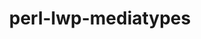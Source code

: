 ---
title: "perl-lwp-mediatypes"
layout: cache
categories: [package, develop]
meta: {"compilers": ["none"], "num_specs": 18, "num_specs_by_stack": {"data-vis-sdk": 9, "e4s": 9, "hep": 9, "root": 18}, "oss": ["ubuntu20.04", "ubuntu22.04"], "platforms": ["linux"], "stacks": ["data-vis-sdk", "e4s", "hep", "root"], "targets": ["x86_64_v3"], "versions": ["6.04"]}
spec_details: [{"compiler": "none", "hash": "27hhdqjbzo52us35hpdhuxxhbk4k6g7d", "os": "ubuntu20.04", "platform": "linux", "size": "-", "stacks": ["data-vis-sdk", "root"], "target": "x86_64_v3", "variants": ["build_system=perl"], "versions": ["6.04"]}, {"compiler": "none", "hash": "3y54e5dxrfravexz7za2d7upnjkdiejz", "os": "ubuntu22.04", "platform": "linux", "size": "-", "stacks": ["e4s", "hep", "root"], "target": "x86_64_v3", "variants": ["build_system=perl"], "versions": ["6.04"]}, {"compiler": "none", "hash": "6ttbmyud76peeirxc473scsbkdlp6exm", "os": "ubuntu22.04", "platform": "linux", "size": "-", "stacks": ["e4s", "hep", "root"], "target": "x86_64_v3", "variants": ["build_system=perl"], "versions": ["6.04"]}, {"compiler": "none", "hash": "anl7keadddjnildgwjsq2mlafx2m4i5k", "os": "ubuntu20.04", "platform": "linux", "size": "-", "stacks": ["data-vis-sdk", "root"], "target": "x86_64_v3", "variants": ["build_system=perl"], "versions": ["6.04"]}, {"compiler": "none", "hash": "cihkxyowysysa5c6lwuqcztdjuz4ftlk", "os": "ubuntu20.04", "platform": "linux", "size": "-", "stacks": ["data-vis-sdk", "root"], "target": "x86_64_v3", "variants": ["build_system=perl"], "versions": ["6.04"]}, {"compiler": "none", "hash": "i7y2ulpa5jfniy4ge6cs66gyk3p6hi35", "os": "ubuntu20.04", "platform": "linux", "size": "-", "stacks": ["data-vis-sdk", "root"], "target": "x86_64_v3", "variants": ["build_system=perl"], "versions": ["6.04"]}, {"compiler": "none", "hash": "jd523zci26agecphaaif6zp3qujhhg57", "os": "ubuntu22.04", "platform": "linux", "size": "-", "stacks": ["e4s", "hep", "root"], "target": "x86_64_v3", "variants": ["build_system=perl"], "versions": ["6.04"]}, {"compiler": "none", "hash": "mvwaaujx63ky2y2yz5he5jqtltstdfj5", "os": "ubuntu22.04", "platform": "linux", "size": "-", "stacks": ["e4s", "hep", "root"], "target": "x86_64_v3", "variants": ["build_system=perl"], "versions": ["6.04"]}, {"compiler": "none", "hash": "oq6byswmtdhrbzfe72ws7hb5c4sqmoic", "os": "ubuntu22.04", "platform": "linux", "size": "-", "stacks": ["e4s", "hep", "root"], "target": "x86_64_v3", "variants": ["build_system=perl"], "versions": ["6.04"]}, {"compiler": "none", "hash": "q7i5huo3wgqrmldd5ojjhxroc5d732og", "os": "ubuntu22.04", "platform": "linux", "size": "-", "stacks": ["e4s", "hep", "root"], "target": "x86_64_v3", "variants": ["build_system=perl"], "versions": ["6.04"]}, {"compiler": "none", "hash": "squ4p5ftrci5e67agazx6sxlwsi6pfwf", "os": "ubuntu20.04", "platform": "linux", "size": "-", "stacks": ["data-vis-sdk", "root"], "target": "x86_64_v3", "variants": ["build_system=perl"], "versions": ["6.04"]}, {"compiler": "none", "hash": "tingruubrdx3fb34aa4zljxy7w2vvq5y", "os": "ubuntu22.04", "platform": "linux", "size": "-", "stacks": ["e4s", "hep", "root"], "target": "x86_64_v3", "variants": ["build_system=perl"], "versions": ["6.04"]}, {"compiler": "none", "hash": "ucpoeomu36f7rmpe7cqegupqzpmcdtad", "os": "ubuntu22.04", "platform": "linux", "size": "-", "stacks": ["e4s", "hep", "root"], "target": "x86_64_v3", "variants": ["build_system=perl"], "versions": ["6.04"]}, {"compiler": "none", "hash": "uje3pd3ciauikkpqtkric5ecrknzrbng", "os": "ubuntu20.04", "platform": "linux", "size": "-", "stacks": ["data-vis-sdk", "root"], "target": "x86_64_v3", "variants": ["build_system=perl"], "versions": ["6.04"]}, {"compiler": "none", "hash": "vcofhukbouls4ruco6i3e7sogpqxfr7k", "os": "ubuntu20.04", "platform": "linux", "size": "-", "stacks": ["data-vis-sdk", "root"], "target": "x86_64_v3", "variants": ["build_system=perl"], "versions": ["6.04"]}, {"compiler": "none", "hash": "wjbggjhrtxegyttjraakh4ses4nbxzqc", "os": "ubuntu20.04", "platform": "linux", "size": "-", "stacks": ["data-vis-sdk", "root"], "target": "x86_64_v3", "variants": ["build_system=perl"], "versions": ["6.04"]}, {"compiler": "none", "hash": "xhpvva6kqfx7nfocr2xyr3fwam6js23s", "os": "ubuntu20.04", "platform": "linux", "size": "-", "stacks": ["data-vis-sdk", "root"], "target": "x86_64_v3", "variants": ["build_system=perl"], "versions": ["6.04"]}, {"compiler": "none", "hash": "z673pmwgqpvvmbmzpqxbrwzdchogwqqw", "os": "ubuntu22.04", "platform": "linux", "size": "-", "stacks": ["e4s", "hep", "root"], "target": "x86_64_v3", "variants": ["build_system=perl"], "versions": ["6.04"]}]
---